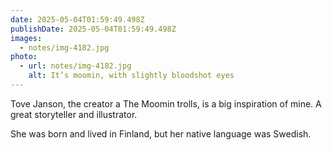 ```yaml
---
date: 2025-05-04T01:59:49.498Z
publishDate: 2025-05-04T01:59:49.498Z
images:
  - notes/img-4182.jpg
photo:
  - url: notes/img-4182.jpg
    alt: It’s moomin, with slightly bloodshot eyes
---
```


Tove Janson, the creator a The Moomin trolls, is a big inspiration of mine. A great storyteller and illustrator. 

She was born and lived in Finland, but her native language was Swedish. 

